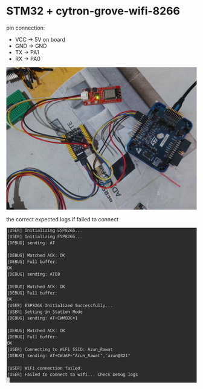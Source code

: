 # STM32 + cytron-grove-wifi-8266

pin connection:

- VCC -> 5V on board
- GND -> GND
- TX -> PA1
- RX -> PA0

![stm32 + esp8266](./6192963033035294066.jpg)

the correct expected logs if failed to connect

![alt text](image.png)
